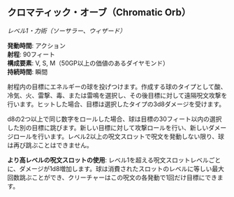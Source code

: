 ## クロマティック・オーブ（Chromatic Orb）
*レベル1・力術（ソーサラー、ウィザード）*

**発動時間**: アクション  
**射程**: 90フィート  
**構成要素**: V, S, M（50GP以上の価値のあるダイヤモンド）  
**持続時間**: 瞬間

射程内の目標にエネルギーの球を投げつけます。作成する球のタイプとして酸、冷気、火、雷撃、毒、または雷鳴を選択し、その後目標に対して遠隔呪文攻撃を行います。ヒットした場合、目標は選択したタイプの3d8ダメージを受けます。

d8の2つ以上で同じ数字をロールした場合、球は目標の30フィート以内の選択した別の目標に跳びます。新しい目標に対して攻撃ロールを行い、新しいダメージロールを行います。レベル2以上の呪文スロットで呪文を発動しない限り、球は再び跳ぶことはできません。

**より高レベルの呪文スロットの使用**: レベル1を超える呪文スロットレベルごとに、ダメージが1d8増加します。球は消費されたスロットのレベルに等しい最大回数跳ぶことができ、クリーチャーはこの呪文の各発動で1回だけ目標にできます。